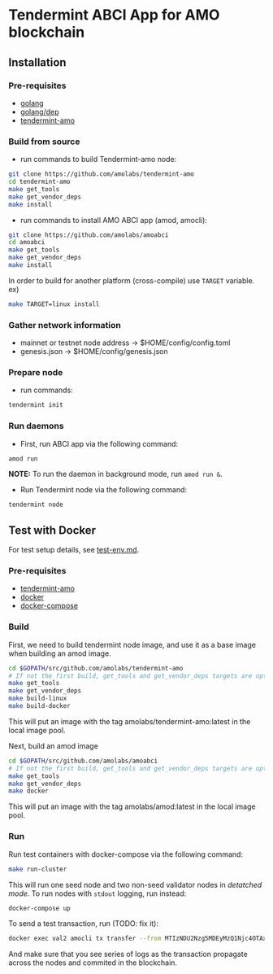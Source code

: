 # Tendermint ABCI App for AMO blockchain

<!--
***NOTE: Tendermint node and the app are built into one single binary in current implementation. This may change in the future.***
-->

## Installation
### Pre-requisites
* [golang](https://golang.org/dl/)
* [golang/dep](https://golang.github.io/dep/docs/installation.html)
* [tendermint-amo](https://github.com/amolabs/tendermint-amo)

### Build from source
* run commands to build Tendermint-amo node:
```bash
git clone https://github.com/amolabs/tendermint-amo
cd tendermint-amo
make get_tools
make get_vendor_deps
make install
```

* run commands to install AMO ABCI app (amod, amocli):
```bash
git clone https://github.com/amolabs/amoabci
cd amoabci
make get_tools
make get_vendor_deps
make install
```
In order to build for another platform (cross-compile) use `TARGET` variable. ex)
```bash
make TARGET=linux install
```

### Gather network information
* mainnet or testnet node address &rarr; $HOME/config/config.toml
* genesis.json &rarr; $HOME/config/genesis.json

### Prepare node
* run commands:
```bash
tendermint init
```

### Run daemons
* First, run ABCI app via the following command:
```bash
amod run
```
**NOTE:** To run the daemon in background mode, run `amod run &`.

* Run Tendermint node via the following command:
```bash
tendermint node
```

## Test with Docker
For test setup details, see [test-env.md](https://github.com/amolabs/docs/blob/master/test-env.md).

### Pre-requisites
* [tendermint-amo](https://github.com/amolabs/tendermint-amo)
* [docker](https://www.docker.com)
* [docker-compose](https://www.docker.com)

### Build
First, we need to build tendermint node image, and use it as a base image when
building an amod image.
```bash
cd $GOPATH/src/github.com/amolabs/tendermint-amo
# If not the first build, get_tools and get_vendor_deps targets are optional.
make get_tools
make get_vendor_deps
make build-linux
make build-docker
```
This will put an image with the tag amolabs/tendermint-amo:latest in the local image pool.

Next, build an amod image
```bash
cd $GOPATH/src/github.com/amolabs/amoabci
# If not the first build, get_tools and get_vendor_deps targets are optional.
make get_tools
make get_vendor_deps
make docker
```
This will put an image with the tag amolabs/amod:latest in the local image pool.

### Run
Run test containers with docker-compose via the following command:
```bash
make run-cluster
```
This will run one seed node and two non-seed validator nodes in *detatched mode*. To run nodes with `stdout` logging, run instead:
```bash
docker-compose up
```

To send a test transaction, run (TODO: fix it):
```bash
docker exec val2 amocli tx transfer --from MTIzNDU2Nzg5MDEyMzQ1Njc4OTAxMjM0NTY3ODkw --to YTIzNDU2Nzg5MDEyMzQ1Njc4OTAxMjM0NTY3ODkw --amount 0
```
And make sure that you see series of logs as the transaction propagate across the nodes and commited in the blockchain.
